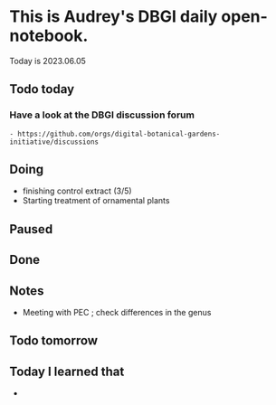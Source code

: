 

# This is Audrey's DBGI daily open-notebook.

Today is 2023.06.05

## Todo today

### Have a look at the DBGI discussion forum
    - https://github.com/orgs/digital-botanical-gardens-initiative/discussions

###
###

## Doing
- finishing control extract (3/5)
- Starting treatment of ornamental plants 
## Paused

## Done

## Notes
- Meeting with PEC ; check differences in the genus 
## Todo tomorrow

###
###
###


## Today I learned that

- 